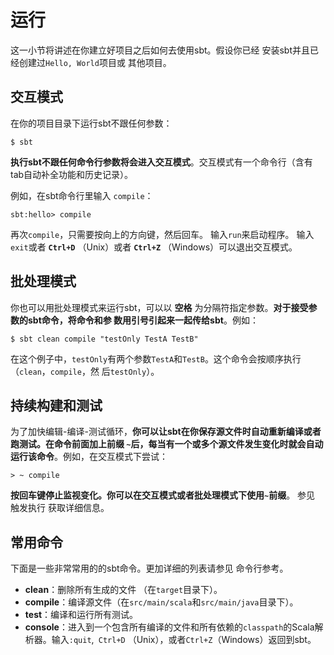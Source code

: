 运行
===================================================================================
这一小节将讲述在你建立好项目之后如何去使用sbt。假设你已经 安装sbt并且已经创建过`Hello, World`项目或
其他项目。

## 交互模式
在你的项目目录下运行sbt不跟任何参数：
```shell
$ sbt
```
**执行sbt不跟任何命令行参数将会进入交互模式**。交互模式有一个命令行（含有tab自动补全功能和历史记录）。

例如，在sbt命令行里输入 `compile`：
```shell
sbt:hello> compile
```
再次`compile`，只需要按向上的方向键，然后回车。 输入`run`来启动程序。 输入`exit`或者 **`Ctrl+D`**
 （Unix）或者 **`Ctrl+Z`** （Windows）可以退出交互模式。

 ## 批处理模式
你也可以用批处理模式来运行sbt，可以以 **空格** 为分隔符指定参数。**对于接受参数的sbt命令，将命令和参
数用引号引起来一起传给sbt**。例如：
```shell
$ sbt clean compile "testOnly TestA TestB"
```
在这个例子中，`testOnly`有两个参数`TestA`和`TestB`。这个命令会按顺序执行（`clean`，`compile`，然
后`testOnly`）。

## 持续构建和测试
为了加快编辑-编译-测试循环，**你可以让sbt在你保存源文件时自动重新编译或者跑测试。在命令前面加上前缀
`~`后，每当有一个或多个源文件发生变化时就会自动运行该命令**。例如，在交互模式下尝试：
```shell
> ~ compile
```
**按回车键停止监视变化。你可以在交互模式或者批处理模式下使用`~`前缀**。 参见 触发执行 获取详细信息。

## 常用命令
下面是一些非常常用的的sbt命令。更加详细的列表请参见 命令行参考。
+ **clean**：删除所有生成的文件 （在`target`目录下）。
+ **compile**：编译源文件（在`src/main/scala`和`src/main/java`目录下）。
+ **test**：编译和运行所有测试。
+ **console**：进入到一个包含所有编译的文件和所有依赖的`classpath`的Scala解析器。输入`:quit`,` Ctrl+D`
（Unix），或者`Ctrl+Z`（Windows）返回到sbt。

